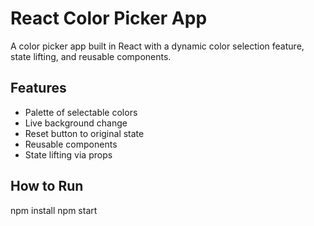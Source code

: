# React Color Picker App

A color picker app built in React with a dynamic color selection feature, state lifting, and reusable components.

## Features
- Palette of selectable colors
- Live background change
- Reset button to original state
- Reusable components
- State lifting via props

## How to Run
  npm install
  npm start
